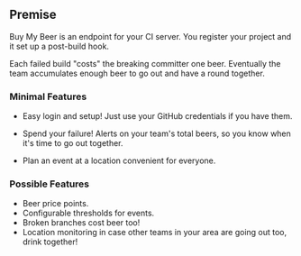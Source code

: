 ## Premise

Buy My Beer is an endpoint for your CI server.  You register your project and
it set up a post-build hook.

Each failed build "costs" the breaking committer one beer.  Eventually the team
accumulates enough beer to go out and have a round together.

### Minimal Features

* Easy login and setup!  Just use your GitHub credentials if you have them.

* Spend your failure!  Alerts on your team's total beers, so you know when it's
time to go out together.

* Plan an event at a location convenient for everyone.


### Possible Features

* Beer price points.
* Configurable thresholds for events.
* Broken branches cost beer too!
* Location monitoring in case other teams in your area are going out too, drink together!
